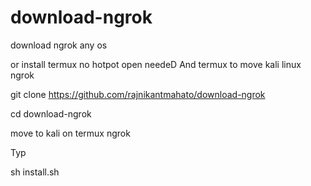 # download-ngrok
download ngrok any os   

  or install termux no hotpot open needeD
And termux to move kali linux ngrok



git clone https://github.com/rajnikantmahato/download-ngrok


cd download-ngrok





move to kali on termux ngrok




Typ


sh install.sh
